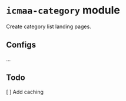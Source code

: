 # `icmaa-category` module

Create category list landing pages.

## Configs

...

## Todo

[ ] Add caching  
